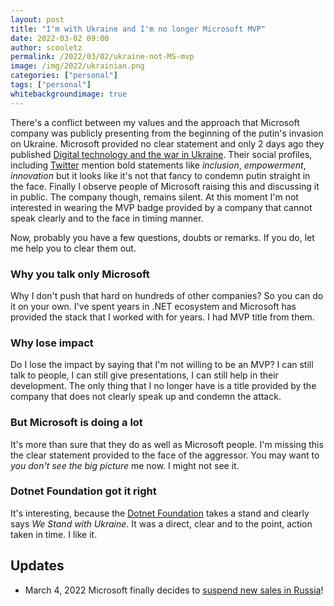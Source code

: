 ```yaml
---
layout: post
title: "I'm with Ukraine and I'm no longer Microsoft MVP"
date: 2022-03-02 09:00
author: scooletz
permalink: /2022/03/02/ukraine-not-MS-mvp
image: /img/2022/ukrainian.png
categories: ["personal"]
tags: ["personal"]
whitebackgroundimage: true
---
```


There's a conflict between my values and the approach that Microsoft company was publicly presenting from the beginning of the putin's invasion on Ukraine. Microsoft provided no clear statement and only 2 days ago they published [Digital technology and the war in Ukraine](https://blogs.microsoft.com/on-the-issues/2022/02/28/ukraine-russia-digital-war-cyberattacks). Their social profiles, including [Twitter](https://twitter.com/microsoft) mention bold statements like _inclusion_, _empowerment_, _innovation_ but it looks like it's not that fancy to condemn putin straight in the face. Finally I observe people of Microsoft raising this and discussing it in public. The company though, remains silent. At this moment I'm not interested in wearing the MVP badge provided by a company that cannot speak clearly and to the face in timing manner.

Now, probably you have a few questions, doubts or remarks. If you do, let me help you to clear them out.

### Why you talk only Microsoft

Why I don't push that hard on hundreds of other companies? So you can do it on your own. I've spent years in .NET ecosystem and Microsoft has provided the stack that I worked with for years. I had MVP title from them.

### Why lose impact

Do I lose the impact by saying that I'm not willing to be an MVP? I can still talk to people, I can still give presentations, I can still help in their development. The only thing that I no longer have is a title provided by the company that does not clearly speak up and condemn the attack.

### But Microsoft is doing a lot

It's more than sure that they do as well as Microsoft people. I'm missing this the clear statement provided to the face of the aggressor. You may want to  _you don't see the big picture_ me now. I might not see it.

### Dotnet Foundation got it right

It's interesting, because the [Dotnet Foundation](https://dotnetfoundation.org/) takes a stand and clearly says _We Stand with Ukraine_. It was a direct, clear and to the point, action taken in time. I like it.

## Updates

- March 4, 2022 Microsoft finally decides to [suspend new sales in Russia](https://blogs.microsoft.com/on-the-issues/2022/03/04/microsoft-suspends-russia-sales-ukraine-conflict/)!
